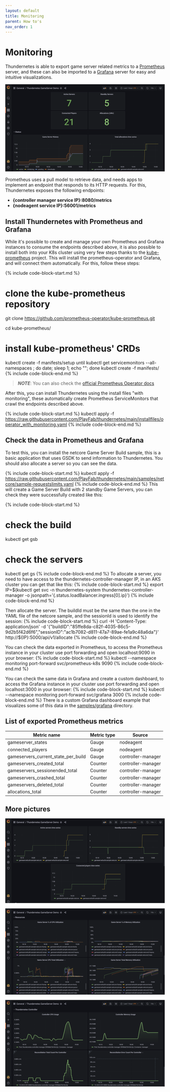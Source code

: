 ```yaml
---
layout: default
title: Monitoring
parent: How to's
nav_order: 1
---
```


# Monitoring

Thundernetes is able to export game server related metrics to a [Prometheus](https://prometheus.io/docs/introduction/overview/) server, and these can also be imported
to a [Grafana](https://grafana.com/docs/grafana/latest/introduction/) server for easy and intuitive visualizations.

[![Grafana Dasboard Example](../assets/images/grafana_dashboard_1.png)](../assets/images/grafana_dashboard_1.png)

Prometheus uses a pull model to retrieve data, and needs apps to implement an endpoint that responds to its HTTP requests. For this, Thundernetes exposes the following endpoints:

* **{controller manager service IP}:8080/metrics**
* **{nodeagent service IP}:56001/metrics**

## Install Thundernetes with Prometheus and Grafana

While it's possible to create and manage your own Prometheus and Grafana instances to consume the endpoints described above, it is also possible to install both into your K8s cluster using very few steps thanks to the [kube-prometheus](https://github.com/prometheus-operator/kube-prometheus) project. This will install the prometheus-operator and Grafana, and will connect them automatically. For this, follow these steps:

{% include code-block-start.md %}
# clone the kube-prometheus repository
git clone https://github.com/prometheus-operator/kube-prometheus.git

cd kube-prometheus/

# install kube-prometheus' CRDs
kubectl create -f manifests/setup
until kubectl get servicemonitors --all-namespaces ; do date; sleep 1; echo ""; done
kubectl create -f manifests/
{% include code-block-end.md %}

> **_NOTE_**: You can also check the [official Prometheus Operator docs](https://prometheus-operator.dev/)

After this, you can install Thundernetes using the install files "with monitoring", these automatically create Prometheus ServiceMonitors that crawl the endpoints described above.

{% include code-block-start.md %}
kubectl apply -f https://raw.githubusercontent.com/PlayFab/thundernetes/main/installfiles/operator_with_monitoring.yaml
{% include code-block-end.md %}

## Check the data in Prometheus and Grafana

To test this, you can install the netcore Game Server Build sample, this is a basic application that uses GSDK to send information to Thundernetes. You should also allocate a server so you can see the data.

{% include code-block-start.md %}
kubectl apply -f https://raw.githubusercontent.com/PlayFab/thundernetes/main/samples/netcore/sample-requestslimits.yaml
{% include code-block-end.md %}
This will create a Game Server Build with 2 standby Game Servers, you can check they were successfully created like this:

{% include code-block-start.md %}
# check the build
kubectl get gsb

# check the servers
kubectl get gs
{% include code-block-end.md %}
 To allocate a server, you need to have access to the thundernetes-controller-manager IP, in an AKS cluster you can get that like this:
 {% include code-block-start.md %}
 export IP=$(kubectl get svc -n thundernetes-system thundernetes-controller-manager -o jsonpath='{.status.loadBalancer.ingress[0].ip}')
 {% include code-block-end.md %}

 Then allocate the server. The buildId must be the same than the one in the YAML file of the netcore sample, and the sessionId is used to identify the session:
 {% include code-block-start.md %}
curl -H 'Content-Type: application/json' -d '{"buildID":"85ffe8da-c82f-4035-86c5-9d2b5f42d6f6","sessionID":"ac1b7082-d811-47a7-89ae-fe1a9c48a6da"}' http://${IP}:5000/api/v1/allocate
 {% include code-block-end.md %}

You can check the data exported in Prometheus, to access the Prometheus instance in your cluster use  port forwarding and open localhost:9090 in your browser:
{% include code-block-start.md %}
kubectl --namespace monitoring port-forward svc/prometheus-k8s 9090
{% include code-block-end.md %}

You can check the same data in Grafana and create a custom dashboard, to access the Grafana instance in your cluster use port forwarding and open localhost:3000 in your browser:
{% include code-block-start.md %}
kubectl --namespace monitoring port-forward svc/grafana 3000
{% include code-block-end.md %}
There is a custom Grafana dashboard example that visualizes some of this data in the [samples/grafana](https://github.com/PlayFab/thundernetes/tree/main/samples/grafana) directory.

## List of exported Prometheus metrics

| Metric name | Metric type | Source |
| --- | --- | --- |
| gameserver_states | Gauge | nodeagent |
| connected_players | Gauge | nodeagent |
| gameservers_current_state_per_build | Gauge | controller-manager |
| gameservers_created_total | Counter | controller-manager |
| gameservers_sessionended_total | Counter | controller-manager |
| gameservers_crashed_total | Counter | controller-manager |
| gameservers_deleted_total | Counter | controller-manager |
| allocations_total | Counter | controller-manager |

## More pictures

[![Grafana Dasboard Example 2](../assets/images/grafana_dashboard_2.png)](../assets/images/grafana_dashboard_2.png)

[![Grafana Dasboard Example 3](../assets/images/grafana_dashboard_3.png)](../assets/images/grafana_dashboard_3.png)

[![Grafana Dasboard Example 4](../assets/images/grafana_dashboard_4.png)](../assets/images/grafana_dashboard_4.png)
